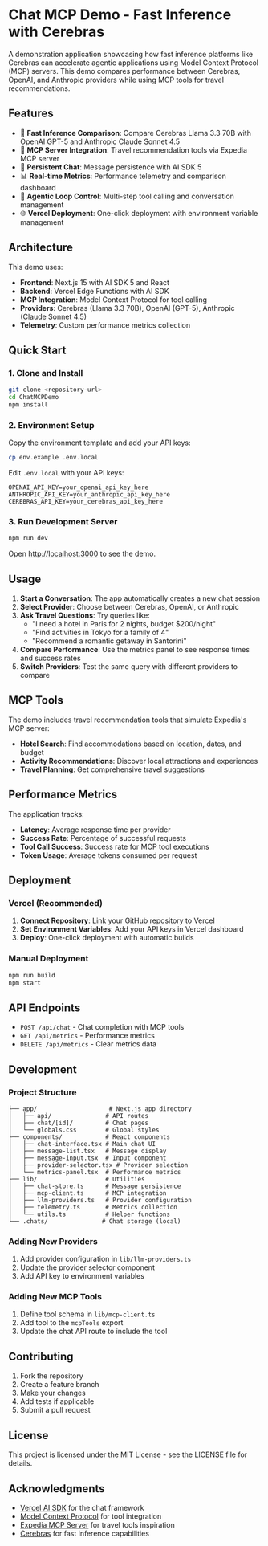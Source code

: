# Chat MCP Demo - Fast Inference with Cerebras

A demonstration application showcasing how fast inference platforms like Cerebras can accelerate agentic applications using Model Context Protocol (MCP) servers. This demo compares performance between Cerebras, OpenAI, and Anthropic providers while using MCP tools for travel recommendations.

## Features

- 🚀 **Fast Inference Comparison**: Compare Cerebras Llama 3.3 70B with OpenAI GPT-5 and Anthropic Claude Sonnet 4.5
- 🔧 **MCP Server Integration**: Travel recommendation tools via Expedia MCP server
- 💬 **Persistent Chat**: Message persistence with AI SDK 5
- 📊 **Real-time Metrics**: Performance telemetry and comparison dashboard
- 🎯 **Agentic Loop Control**: Multi-step tool calling and conversation management
- 🌐 **Vercel Deployment**: One-click deployment with environment variable management

## Architecture

This demo uses:
- **Frontend**: Next.js 15 with AI SDK 5 and React
- **Backend**: Vercel Edge Functions with AI SDK
- **MCP Integration**: Model Context Protocol for tool calling
- **Providers**: Cerebras (Llama 3.3 70B), OpenAI (GPT-5), Anthropic (Claude Sonnet 4.5)
- **Telemetry**: Custom performance metrics collection

## Quick Start

### 1. Clone and Install

```bash
git clone <repository-url>
cd ChatMCPDemo
npm install
```

### 2. Environment Setup

Copy the environment template and add your API keys:

```bash
cp env.example .env.local
```

Edit `.env.local` with your API keys:

```env
OPENAI_API_KEY=your_openai_api_key_here
ANTHROPIC_API_KEY=your_anthropic_api_key_here
CEREBRAS_API_KEY=your_cerebras_api_key_here
```

### 3. Run Development Server

```bash
npm run dev
```

Open [http://localhost:3000](http://localhost:3000) to see the demo.

## Usage

1. **Start a Conversation**: The app automatically creates a new chat session
2. **Select Provider**: Choose between Cerebras, OpenAI, or Anthropic
3. **Ask Travel Questions**: Try queries like:
   - "I need a hotel in Paris for 2 nights, budget $200/night"
   - "Find activities in Tokyo for a family of 4"
   - "Recommend a romantic getaway in Santorini"
4. **Compare Performance**: Use the metrics panel to see response times and success rates
5. **Switch Providers**: Test the same query with different providers to compare

## MCP Tools

The demo includes travel recommendation tools that simulate Expedia's MCP server:

- **Hotel Search**: Find accommodations based on location, dates, and budget
- **Activity Recommendations**: Discover local attractions and experiences
- **Travel Planning**: Get comprehensive travel suggestions

## Performance Metrics

The application tracks:
- **Latency**: Average response time per provider
- **Success Rate**: Percentage of successful requests
- **Tool Call Success**: Success rate for MCP tool executions
- **Token Usage**: Average tokens consumed per request

## Deployment

### Vercel (Recommended)

1. **Connect Repository**: Link your GitHub repository to Vercel
2. **Set Environment Variables**: Add your API keys in Vercel dashboard
3. **Deploy**: One-click deployment with automatic builds

### Manual Deployment

```bash
npm run build
npm start
```

## API Endpoints

- `POST /api/chat` - Chat completion with MCP tools
- `GET /api/metrics` - Performance metrics
- `DELETE /api/metrics` - Clear metrics data

## Development

### Project Structure

```
├── app/                    # Next.js app directory
│   ├── api/               # API routes
│   ├── chat/[id]/         # Chat pages
│   └── globals.css        # Global styles
├── components/            # React components
│   ├── chat-interface.tsx # Main chat UI
│   ├── message-list.tsx   # Message display
│   ├── message-input.tsx  # Input component
│   ├── provider-selector.tsx # Provider selection
│   └── metrics-panel.tsx  # Performance metrics
├── lib/                   # Utilities
│   ├── chat-store.ts      # Message persistence
│   ├── mcp-client.ts      # MCP integration
│   ├── llm-providers.ts   # Provider configuration
│   ├── telemetry.ts       # Metrics collection
│   └── utils.ts           # Helper functions
└── .chats/               # Chat storage (local)
```

### Adding New Providers

1. Add provider configuration in `lib/llm-providers.ts`
2. Update the provider selector component
3. Add API key to environment variables

### Adding New MCP Tools

1. Define tool schema in `lib/mcp-client.ts`
2. Add tool to the `mcpTools` export
3. Update the chat API route to include the tool

## Contributing

1. Fork the repository
2. Create a feature branch
3. Make your changes
4. Add tests if applicable
5. Submit a pull request

## License

This project is licensed under the MIT License - see the LICENSE file for details.

## Acknowledgments

- [Vercel AI SDK](https://ai-sdk.dev/) for the chat framework
- [Model Context Protocol](https://modelcontextprotocol.io/) for tool integration
- [Expedia MCP Server](https://github.com/ExpediaGroup/expedia-travel-recommendations-mcp) for travel tools inspiration
- [Cerebras](https://www.cerebras.net/) for fast inference capabilities
